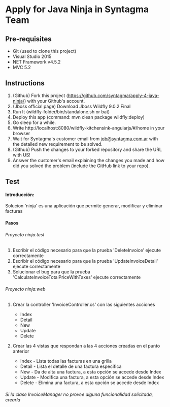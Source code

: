 # Apply for Java Ninja in Syntagma Team

Pre-requisites
------------------------------------

- Git (used to clone this project)
- Visual Studio 2015
- NET Framework v4.5.2
- MVC 5.2

Instructions
------------------------------------

1. (Github) Fork this project (https://github.com/syntagma/apply-4-java-ninja/) with your Github's account.
2. (Jboss official page) Download Jboss Wildfly 9.0.2 Final
3. Run It (wildfly-folder/bin/standalone.sh or bat)
4. Deploy this app (command: mvn clean package wildfly:deploy)
5. Go sleep for a while.
6. Write http://localhost:8080/wildfly-kitchensink-angularjs/#/home in your browser
7. Wait for Syntagma's customer email from job@syntagma.com.ar with the detailed new requirement to be solved.
8. (Github) Push the changes to your forked repository and share the URL with US!
9. Answer the customer's email explaining the changes you made and how did you solved the problem (include the GitHub link to your repo).

Test
------------------------------------

#### Introducción:
Solucion 'ninja' es una aplicación que permite generar, modificar y eliminar facturas

#### Pasos

###### Proyecto ninja.test

1. Escribir el código necesario para que la prueba 'DeleteInvoice' ejecute correctamente
2. Escribir el código necesario para que la prueba 'UpdateInvoiceDetail' ejecute correctamente
3. Solucionar el bug para que la prueba 'CalculateInvoiceTotalPriceWithTaxes' ejecute correctamente

###### Proyecto ninja.web
1. Crear la controller 'InvoiceController.cs' con las siguientes acciones
	* Index
	* Detail
	* New
	* Update
	* Delete
	
2. Crear las 4 vistas que respondan a las 4 acciones creadas en el punto anterior
	* Index - Lista todas las facturas en una grilla
	* Detail - Lista el detalle de una factura especifica
	* New - Da de alta una factura, a esta opción se accede desde Index
	* Update - Modifica una factura, a esta opción se accede desde Index
	* Delete - Elimina una factura, a esta opción se accede desde Index
	
###### Si la clase InvoiceManager no provee alguna funcionalidad solicitada, crearla